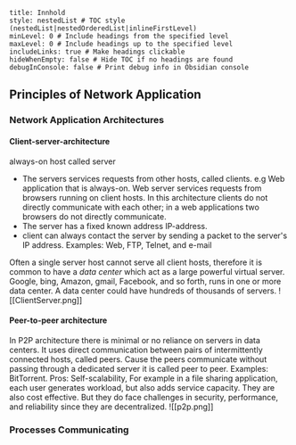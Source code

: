 ```table-of-contents
title: Innhold
style: nestedList # TOC style (nestedList|nestedOrderedList|inlineFirstLevel)
minLevel: 0 # Include headings from the specified level
maxLevel: 0 # Include headings up to the specified level
includeLinks: true # Make headings clickable
hideWhenEmpty: false # Hide TOC if no headings are found
debugInConsole: false # Print debug info in Obsidian console
```
## Principles of Network Application
### Network Application Architectures
#### Client-server-architecture
always-on host called server
- The servers services requests from other hosts, called clients.
	e.g Web application that is always-on.  Web server services requests from browsers running on client hosts. 
In this architecture clients do not directly communicate with each other; in a web applications two browsers do not directly communicate. 
- The server has a fixed known address IP-address. 
-  client can always contact the server by sending a packet to the server's IP address. 
Examples:  Web, FTP, Telnet, and e-mail	

Often a single server host cannot serve all client hosts, therefore it is common to have a *data center* which act as a large powerful virtual server. Google, bing, Amazon, gmail, Facebook, and so forth, runs in one or more data center. A data center could have hundreds of thousands of servers.
![[ClientServer.png]]

#### Peer-to-peer architecture
In P2P architecture there is minimal or no reliance on servers in data centers. It uses direct communication between pairs of intermittently connected hosts, called peers. Cause the peers communicate without passing through a dedicated server it is called peer to peer. 
Examples: BitTorrent. 
Pros: 
	Self-scalability, For example in a file sharing application, each user generates workload, but also adds service capacity. They are also cost effective.
But they do face challenges in security, performance, and reliability since they are decentralized. 
![[p2p.png]]
### Processes Communicating